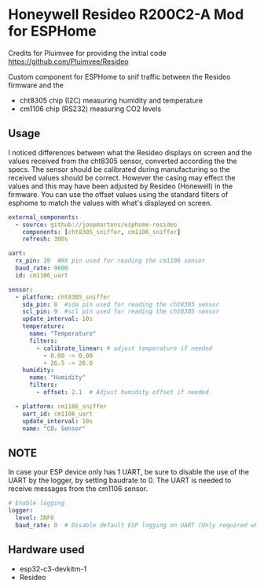 Honeywell Resideo R200C2-A Mod for ESPHome
=========================
Credits for Pluimvee for providing the initial code https://github.com/Pluimvee/Resideo

Custom component for ESPHome to snif traffic between the Resideo firmware and the
- cht8305 chip (I2C) measuring humidity and temperature
- cm1106 chip (RS232) measuring CO2 levels

Usage
-----
I noticed differences between what the Resideo displays on screen and the values received from the cht8305 sensor, converted according the the specs. The sensor should be calibrated during manufacturing so the received values should be correct. However the casing may effect the values and this may have been adjusted by Resideo (Honewell) in the firmware. You can use the offset values using the standard filters of esphome to match the values with what's displayed on screen.

```yaml
external_components:
  - source: github://joopmartens/esphome-resideo
    components: [cht8305_sniffer, cm1106_sniffer]
    refresh: 300s

uart:
  rx_pin: 20  #RX pin used for reading the cm1106 sensor
  baud_rate: 9600
  id: cm1106_uart

sensor:
  - platform: cht8305_sniffer
    sda_pin: 8  #sda pin used for reading the cht8305 sensor
    scl_pin: 9  #scl pin used for reading the cht8305 sensor
    update_interval: 10s
    temperature:
      name: "Temperature"
      filters:
        - calibrate_linear: # adjust temperature if needed
          - 0.00 -> 0.00
          - 26.5 -> 20.0
    humidity:
      name: "Humidity"
      filters:
        - offset: 2.1  # Adjust humidity offset if needed

  - platform: cm1106_sniffer
    uart_id: cm1106_uart
    update_interval: 10s
    name: "CO₂ Sensor"
```

NOTE
-----
In case your ESP device only has 1 UART, be sure to disable the use of the UART by the logger, by setting baudrate to 0. The UART is needed to receive messages from the cm1106 sensor.

``` yaml
# Enable logging
logger:
  level: INFO  
  baud_rate: 0  # Disable default ESP logging on UART (Only required when your ESP device only has 1 UART)
```

Hardware used
--------
- esp32-c3-devkitm-1
- Resideo
